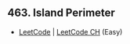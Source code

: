## 463. Island Perimeter

-  [LeetCode](https://leetcode.com/problems/island-perimeter/) | [LeetCode CH](https://leetcode.cn/problems/island-perimeter/) (Easy)
